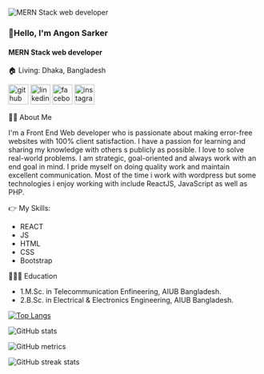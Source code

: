 ![MERN Stack web developer](https://media.licdn.com/dms/image/D5616AQGIWhAlj7Od9w/profile-displaybackgroundimage-shrink_350_1400/0/1722321832883?e=1727913600&v=beta&t=ZqGm-6mU62NV3ZOHHtdaNkvWamfwhPnKpCMzvbYhIAM)

### 👋Hello, I'm Angon Sarker
#### MERN Stack web developer
🏠   Living: Dhaka, Bangladesh


[<img src='https://cdn.jsdelivr.net/npm/simple-icons@3.0.1/icons/github.svg' alt='github' height='40'>](https://github.com/Angon-Sarker)  [<img src='https://cdn.jsdelivr.net/npm/simple-icons@3.0.1/icons/linkedin.svg' alt='linkedin' height='40'>](https://www.linkedin.com/in/angonsarker1/)  [<img src='https://cdn.jsdelivr.net/npm/simple-icons@3.0.1/icons/facebook.svg' alt='facebook' height='40'>](https://www.facebook.com/pranjol.sarker)  [<img src='https://cdn.jsdelivr.net/npm/simple-icons@3.0.1/icons/instagram.svg' alt='instagram' height='40'>](https://www.instagram.com/angon_sarker/) 



👨‍🏫   About Me

I'm a Front End Web developer who is passionate about making error-free websites with 100% client satisfaction. I have a passion for learning and sharing my knowledge with others s publicly as possible. I love to solve real-world problems. I am strategic, goal-oriented and always work with an end goal in mind. I pride myself on doing quality work and maintain excellent communication. Most of the time i work with wordpress but some technologies i enjoy working with include ReactJS, JavaScript as well as PHP.


👉 My Skills: 
- REACT 
- JS 
- HTML 
- CSS
- Bootstrap


👨🏻‍🎓  Education

- 1.M.Sc. in Telecommunication Enfineering, AIUB Bangladesh.
- 2.B.Sc. in Electrical & Electronics Engineering, AIUB Bangladesh.



 

[![Top Langs](https://github-readme-stats.vercel.app/api/top-langs/?username=Angon-Sarker)](https://github.com/anuraghazra/github-readme-stats)

![GitHub stats](https://github-readme-stats.vercel.app/api?username=Angon-Sarker&show_icons=true)  

![GitHub metrics](https://metrics.lecoq.io/Angon-Sarker)  

![GitHub streak stats](https://streak-stats.demolab.com/?user=Angon-Sarker)  

